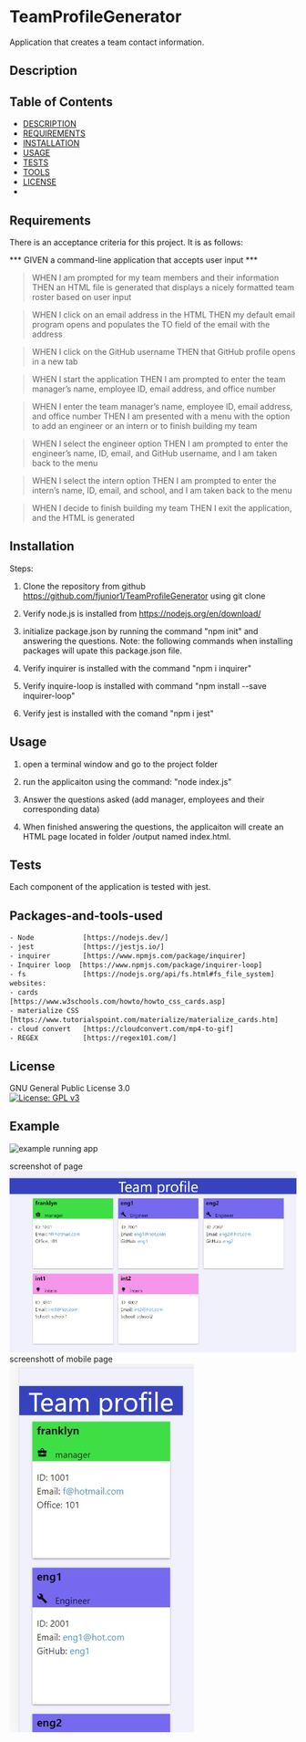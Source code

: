 # TeamProfileGenerator
Application that creates a team contact information.


## Description



## Table of Contents
- [DESCRIPTION](#Description)
- [REQUIREMENTS](#Requirements)
- [INSTALLATION](#Installation)
- [USAGE](#Usage)
- [TESTS](#Tests)
- [TOOLS](#Packages-and-tools-used)
- [LICENSE](#License)
- [](#)


## Requirements
There is an acceptance criteria for this project. It is as follows:

*** GIVEN a command-line application that accepts user input ***

> WHEN I am prompted for my team members and their information
THEN an HTML file is generated that displays a nicely formatted team roster based on user input

> WHEN I click on an email address in the HTML
THEN my default email program opens and populates the TO field of the email with the address

> WHEN I click on the GitHub username
THEN that GitHub profile opens in a new tab

>WHEN I start the application
THEN I am prompted to enter the team manager’s name, employee ID, email address, and office number

> WHEN I enter the team manager’s name, employee ID, email address, and office number
THEN I am presented with a menu with the option to add an engineer or an intern or to finish building my team

> WHEN I select the engineer option
THEN I am prompted to enter the engineer’s name, ID, email, and GitHub username, and I am taken back to the menu

> WHEN I select the intern option
THEN I am prompted to enter the intern’s name, ID, email, and school, and I am taken back to the menu

> WHEN I decide to finish building my team
THEN I exit the application, and the HTML is generated


## Installation
 
Steps:

  1. Clone the repository from github https://github.com/fjunior1/TeamProfileGenerator
   using git clone 
 
  2. Verify node.js is installed from https://nodejs.org/en/download/

  3. initialize package.json by running the command "npm init" and answering the questions. Note: the following commands when installing packages will upate this package.json file.

  4. Verify inquirer is installed with the command "npm i inquirer" 

  5. Verify inquire-loop is installed with command "npm install --save inquirer-loop"

  6. Verify jest is installed with the comand "npm i jest" 


## Usage
  1. open a terminal window and go to the project folder

  2. run the applicaiton using the command: "node index.js"

  3. Answer the questions asked (add manager, employees and their corresponding data)

  4. When finished answering the questions, the applicaiton will create an HTML page located in folder /output named index.html.

## Tests
Each component of the application is tested with jest.


## Packages-and-tools-used
    - Node            [https://nodejs.dev/]
    - jest            [https://jestjs.io/]
    - inquirer        [https://www.npmjs.com/package/inquirer]
    - Inquirer loop  [https://www.npmjs.com/package/inquirer-loop] 
    - fs              [https://nodejs.org/api/fs.html#fs_file_system]
    websites:
    - cards           [https://www.w3schools.com/howto/howto_css_cards.asp]
    - materialize CSS [https://www.tutorialspoint.com/materialize/materialize_cards.htm]
    - cloud convert   [https://cloudconvert.com/mp4-to-gif] 
    - REGEX           [https://regex101.com/]

## License
GNU General Public License 3.0  
[![License: GPL v3](https://img.shields.io/badge/License-GPLv3-blue.svg)](https://www.gnu.org/licenses/gpl-3.0)

## Example
![example running app](./dist/test-video.gif)

screenshot of page
![Alt text](./assets/scr_pc.jpg?raw=true "screenshot of html on PC")
screenshott of mobile page
![Alt text](./assets/scr_mobile.jpg?raw=true "screenshot of html on mobile")